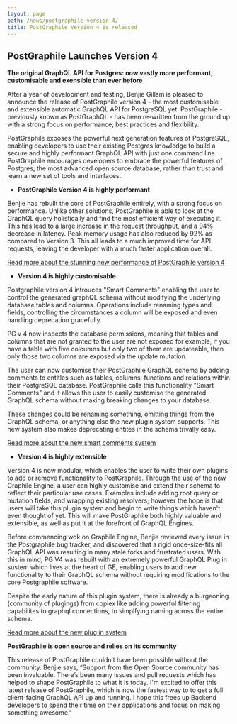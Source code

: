 ```yaml
---
layout: page
path: /news/postgraphile-version-4/
title: PostGraphile Version 4 is released
---
```


## PostGraphile Launches Version 4

__The original GraphQL API for Postgres: now vastly more performant, customisable and exensible than ever before__

After a year of development and testing, Benjie Gillam is pleased to announce the release of PostGraphile version 4 - the most customisable and extensible automatic GraphQL API for PostgreSQL yet. PostGraphile - previously known as PostGraphQL -  has been re-written from the ground up with a strong focus on performance, best practices and flexibility.

PostGraphile exposes the powerful next generation features of PostgreSQL, enabling developers to use their existing Postgres knowledge to build a secure and highly performant GraphQL API with just one command line. PostGraphile encourages developers to embrace the powerful features of Postgres, the most advanced open source database, rather than trust and learn a new set of tools and interfaces.

* __PostGraphile Version 4 is highly performant__

Benjie has rebuilt the core of PostGraphile entirely, with a strong focus on performance. Unlike other solutions, PostGraphile is able to look at the GraphQL query holistically and find the most efficient way of executing it. This has lead to a large increase in the request throughput, and a 94% decrease in latency. Peak memory usage has also reduced by 92% as compared to Version 3. This all leads to a much improved time for API requests, leaving the developer with a much faster application overall.


<div class="flex flex-row flex-wrap">
<div class='text-center col-xs-12 col-md-3 col-lg-5 postgraphile-graphs-requests-per-secoond'></div>
<div class='text-center col-xs-12 col-md-3 col-lg-5 postgraphile-graphs-average-latency-label'></div>
</div>

[Read more about the stunning new performance of PostGraphile version 4](/postgraphile/performance/)


* __Version 4 is highly customisable__

Postgraphile version 4 introuces "Smart Comments" enabling the user to control the generated graphQL schema without modifying the underlying database tables and columns. Operations include renaming types and fields, controlling the circumstances a column will be exposed and even handling deprecation gracefully.

PG v 4 now inspects the database permissions, meaning that tables and columns that are not granted to the user are not exposed for example, if you have a table with five coloumns but only two of them are updateable, then only those two columns are exposed via the update mutation. 

The user can now customise their PostGraphile GraphQL schema by adding comments to entitles such as tables, columns, functions and relations within their PostgreSQL database. PostGraphile calls this functionality "Smart Comments" and it allows the user to easily customise the generated GraphQL schema without making breaking changes to your database.

These changes could be renaming something, omitting things from the GraphQL schema, or anything else the new plugin system supports. This new system also makes deprecating entites in the schema trivally easy.

[Read more about the new smart comments system](/postgraphile/smart-comments/)
  
* __Version 4 is highly extensible__

Version 4 is now modular, which enables the user to write their own plugins to add or remove functionality to PostGraphile. Through the use of the new Graphile Engine, a user can highly customise and extend their schema to reflect their particular use cases. Examples include adding root query or mutation fields, and wrapping existing resolvers; however the hope is that users will take this plugin system and begin to write things which haven't even thought of yet. This will make PostGraphile both highly valuable and extensible, as well as put it at the forefront of GraphQL Engines.


Before commencing wok on Graphile Engine, Benjie reviewed every issue in the Postgraphile bug tracker, and discovered that a rigid once-size-fits all GraphQL API was resulting in many stale forks and frustrated users. With this in mind, PG V4 was rebuilt with an extremely powerful GraphQL Plug in sustem which lives at the heart of GE, enabling users to add new functionality to their GraphQL schema without requiring modifications to the core Postgraphile software. 

Despite the early nature of this plugin system, there is already a burgeoning (community of plugings) from coplex like adding powerful filtering capabilites to graphql connections, to simplfying naming across the entire schema.


[Read more about the new plug in system](/postgraphile/extending/)

__PostGraphile is open source and relies on its community__

This release of PostGraphile couldn’t have been possible without the community. Benjie says, “Support from the Open Source community has been invaluable. There’s been many issues and pull requests which has helped to shape PostGraphile to what it is today. I'm excited to offer this latest release of PostGraphile, which is now the fastest way to to get a full client-facing GraphQL API up and running. I hope this frees up Backend developers to spend their time on their applications and focus on making something awesome." 